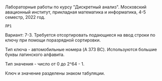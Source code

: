 Лабораторные работы по курсу "Дискретный анализ". Московский авационный институт, прикладная математика и информатика, 4-5 семестр, 2022 год.

```ЛР1```

Вариант: 7-3. Требуется отсортировать подающиеся на ввод строки по ключу при помощи поразрядной сортировки.

Тип ключа - автомобильные номера (A 373 BC). Используются большие буквы латинского алфавита.

Тип значения - число от 0 до 2^64 - 1.

Ключ и значение разделены знаком табуляции.
